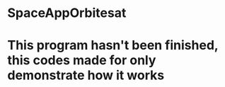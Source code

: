 # SpaceAppOrbitesat
# This program hasn't been finished, this codes made for only demonstrate how it works
